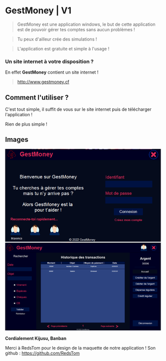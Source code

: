 # GestMoney | V1

> GestMoney est une application windows, le but de cette application est de pouvoir
> gérer tes comptes sans aucun problèmes !

> Tu peux d'ailleur crée des simulations !

> L'application est gratuite et simple à l'usage !

### Un site internet à votre disposition ?

En effet **GestMoney** contient un site internet !

> http://www.gestmoney.cf

## Comment l'utiliser ?

C'est tout simple, il suffit de vous sur le site internet puis de télécharger l'application !

Rien de plus  simple !

## Images

<img src="image/i1.png" alt="">
<img src="image/i2.png" alt="">

**Cordialement Kijusu, Banban**

Merci à RedsTom pour le design de la maquette de notre application !
Son github : https://github.com/RedsTom
